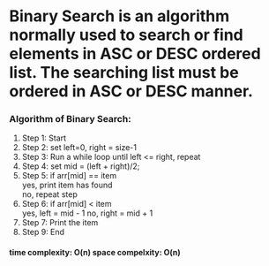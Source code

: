 # Binary Search is an algorithm normally used to search or find elements in ASC or DESC ordered list. The searching list must be ordered in ASC or DESC manner.

### Algorithm of Binary Search:
1. Step 1: Start
2. Step 2: set left=0, right = size-1
3. Step 3: Run a while loop until left <= right, repeat
4. Step 4: set mid = (left + right)/2;
5. Step 5: if arr[mid] == item <br>
        yes, print item has found <br>
        no,  repeat step 
6. Step 6: if arr[mid] < item <br>
           yes, left = mid - 1
           no, right = mid + 1
7. Step 7: Print the item
8. Step 9: End

#### time complexity: O(n) space compelxity: O(n)